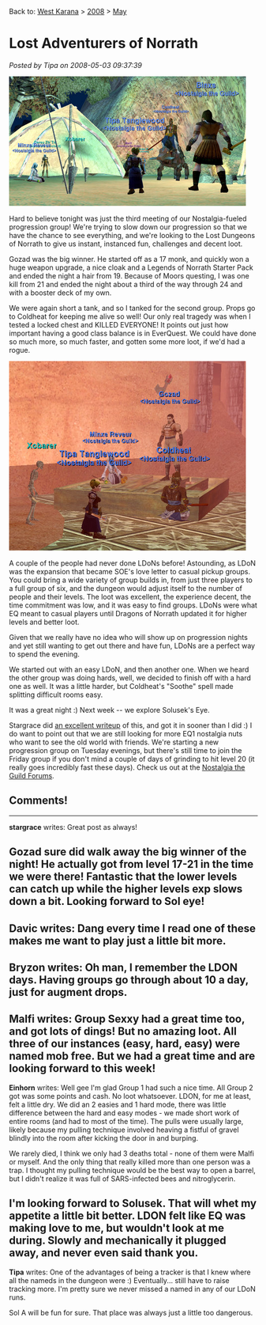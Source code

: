 Back to: [West Karana](/posts/westkarana.md) > [2008](/posts/2008/westkarana.md) > [May](./westkarana.md)
# Lost Adventurers of Norrath

*Posted by Tipa on 2008-05-03 09:37:39*

![eqgame-2008-05-02-18-55-25-76.jpg](../../../uploads/2008/05/eqgame-2008-05-02-18-55-25-76.jpg)

Hard to believe tonight was just the third meeting of our Nostalgia-fueled progression group! We're trying to slow down our progression so that we have the chance to see everything, and we're looking to the Lost Dungeons of Norrath to give us instant, instanced fun, challenges and decent loot.

Gozad was the big winner. He started off as a 17 monk, and quickly won a huge weapon upgrade, a nice cloak and a Legends of Norrath Starter Pack and ended the night a hair from 19. Because of Moors questing, I was one kill from 21 and ended the night about a third of the way through 24 and with a booster deck of my own.

We were again short a tank, and so I tanked for the second group. Props go to Coldheat for keeping me alive so well! Our only real tragedy was when I tested a locked chest and KILLED EVERYONE! It points out just how important having a good class balance is in EverQuest. We could have done so much more, so much faster, and gotten some more loot, if we'd had a rogue.

![eqgame-2008-05-02-20-31-08-22.jpg](../../../uploads/2008/05/eqgame-2008-05-02-20-31-08-22.jpg)

A couple of the people had never done LDoNs before! Astounding, as LDoN was the expansion that became SOE's love letter to casual pickup groups. You could bring a wide variety of group builds in, from just three players to a full group of six, and the dungeon would adjust itself to the number of people and their levels. The loot was excellent, the experience decent, the time commitment was low, and it was easy to find groups. LDoNs were what EQ meant to casual players until Dragons of Norrath updated it for higher levels and better loot.

Given that we really have no idea who will show up on progression nights and yet still wanting to get out there and have fun, LDoNs are a perfect way to spend the evening.

We started out with an easy LDoN, and then another one. When we heard the other group was doing hards, well, we decided to finish off with a hard one as well. It was a little harder, but Coldheat's "Soothe" spell made splitting difficult rooms easy.

It was a great night :) Next week -- we explore Solusek's Eye.

Stargrace did [an excellent writeup](http://mmoquests.com/2008/05/03/north-ro-ldon-and-nostalgia/) of this, and got it in sooner than I did :) I do want to point out that we are still looking for more EQ1 nostalgia nuts who want to see the old world with friends. We're starting a new progression group on Tuesday evenings, but there's still time to join the Friday group if you don't mind a couple of days of grinding to hit level 20 (it really goes incredibly fast these days). Check us out at the [Nostalgia the Guild Forums](http://nostalgiatheguild.org).
## Comments!
---
**stargrace** writes: Great post as always!

Gozad sure did walk away the big winner of the night! He actually got from level 17-21 in the time we were there! Fantastic that the lower levels can catch up while the higher levels exp slows down a bit. Looking forward to Sol eye!
---
**Davic** writes: Dang every time I read one of these makes me want to play just a little bit more.
---
**Bryzon** writes: Oh man, I remember the LDON days. Having groups go through about 10 a day, just for augment drops.
---
**Malfi** writes: Group Sexxy had a great time too, and got lots of dings! But no amazing loot. All three of our instances (easy, hard, easy) were named mob free. But we had a great time and are looking forward to this week!
---
**Einhorn** writes: Well gee I'm glad Group 1 had such a nice time. All Group 2 got was some points and cash. No loot whatsoever. LDON, for me at least, felt a little dry. We did an 2 easies and 1 hard mode, there was little difference between the hard and easy modes - we made short work of entire rooms (and had to most of the time). The pulls were usually large, likely because my pulling technique involved heaving a fistful of gravel blindly into the room after kicking the door in and burping.

We rarely died, I think we only had 3 deaths total - none of them were Malfi or myself. And the only thing that really killed more than one person was a trap. I thought my pulling technique would be the best way to open a barrel, but I didn't realize it was full of SARS-infected bees and nitroglycerin.

I'm looking forward to Solusek. That will whet my appetite a little bit better. LDON felt like EQ was making love to me, but wouldn't look at me during. Slowly and mechanically it plugged away, and never even said thank you.
---
**Tipa** writes: One of the advantages of being a tracker is that I knew where all the nameds in the dungeon were :) Eventually... still have to raise tracking more. I'm pretty sure we never missed a named in any of our LDoN runs.

Sol A will be fun for sure. That place was always just a little too dangerous.
